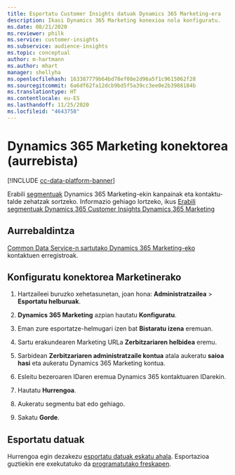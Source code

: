 ```yaml
---
title: Esportatu Customer Insights datuak Dynamics 365 Marketing-era
description: Ikasi Dynamics 365 Marketing konexioa nola konfiguratu.
ms.date: 08/21/2020
ms.reviewer: philk
ms.service: customer-insights
ms.subservice: audience-insights
ms.topic: conceptual
author: m-hartmann
ms.author: mhart
manager: shellyha
ms.openlocfilehash: 163387779b64bd78ef08e2d96a5f1c9615062f28
ms.sourcegitcommit: 6a6df62fa12dcb9bd5f5a39cc3ee0e2b3988184b
ms.translationtype: HT
ms.contentlocale: eu-ES
ms.lasthandoff: 11/25/2020
ms.locfileid: "4643758"
---
```

# <a name="connector-for-dynamics-365-marketing-preview"></a>Dynamics 365 Marketing konektorea (aurrebista)

[!INCLUDE [cc-data-platform-banner](../includes/cc-data-platform-banner.md)]

Erabili [segmentuak](segments.md) Dynamics 365 Marketing-ekin kanpainak eta kontaktu-talde zehatzak sortzeko. Informazio gehiago lortzeko, ikus [Erabili segmentuak Dynamics 365 Customer Insights Dynamics 365 Marketing](https://docs.microsoft.com/dynamics365/marketing/customer-insights-segments)

## <a name="prerequisite"></a>Aurrebaldintza

[Common Data Service-n sartutako Dynamics 365 Marketing-eko](connect-power-query.md) kontaktuen erregistroak.

## <a name="configure-the-connector-for-marketing"></a>Konfiguratu konektorea Marketinerako

1. Hartzaileei buruzko xehetasunetan, joan hona: **Administratzailea** > **Esportatu helburuak**.

1. **Dynamics 365 Marketing** azpian hautatu **Konfiguratu**.

1. Eman zure esportatze-helmugari izen bat **Bistaratu izena** eremuan.

1. Sartu erakundearen Marketing URLa **Zerbitzariaren helbidea** eremu.

1. Sarbidean **Zerbitzariaren administratzaile kontua** atala aukeratu **saioa hasi** eta aukeratu Dynamics 365 Marketing kontua.

1. Esleitu bezeroaren IDaren eremua Dynamics 365 kontaktuaren IDarekin.

1. Hautatu **Hurrengoa**.

1. Aukeratu segmentu bat edo gehiago.

1. Sakatu **Gorde**.

## <a name="export-the-data"></a>Esportatu datuak

Hurrengoa egin dezakezu [esportatu datuak eskatu ahala](export-destinations.md). Esportazioa guztiekin ere exekutatuko da [programatutako freskapen](system.md#schedule-tab).
